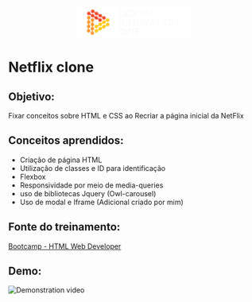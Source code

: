 <div align="center">
  <a href="https://digitalinnovation.one/">
    <img src="img/dio-logo.png" width="230px">
  </a>
</div>


# Netflix clone

## Objetivo:

Fixar conceitos sobre HTML e CSS ao Recriar a página inicial da NetFlix

## Conceitos aprendidos:

- Criação de página HTML
- Utilização de classes e ID para identificação
- Flexbox
- Responsividade por meio de media-queries
- uso de bibliotecas Jquery (Owl-carousel)
- Uso de modal e Iframe (Adicional criado por mim)


## Fonte do treinamento:

[Bootcamp - HTML Web Developer](https://web.digitalinnovation.one/track/html-web-developer?tab=path)

## Demo:

![Demonstration video](img/demo_video.gif)